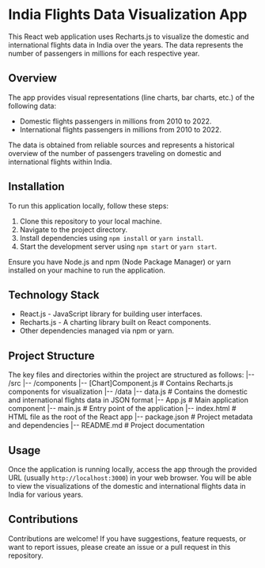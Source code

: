 # India Flights Data Visualization App

This React web application uses Recharts.js to visualize the domestic and international flights data in India over the years. The data represents the number of passengers in millions for each respective year.

## Overview

The app provides visual representations (line charts, bar charts, etc.) of the following data:

- Domestic flights passengers in millions from 2010 to 2022.
- International flights passengers in millions from 2010 to 2022.

The data is obtained from reliable sources and represents a historical overview of the number of passengers traveling on domestic and international flights within India.

## Installation

To run this application locally, follow these steps:

1. Clone this repository to your local machine.
2. Navigate to the project directory.
3. Install dependencies using `npm install` or `yarn install`.
4. Start the development server using `npm start` or `yarn start`.

Ensure you have Node.js and npm (Node Package Manager) or yarn installed on your machine to run the application.

## Technology Stack

- React.js - JavaScript library for building user interfaces.
- Recharts.js - A charting library built on React components.
- Other dependencies managed via npm or yarn.

## Project Structure

The key files and directories within the project are structured as follows:
|-- /src
|-- /components
|-- [Chart]Component.js # Contains Recharts.js components for visualization
|-- /data
|-- data.js # Contains the domestic and international flights data in JSON format
|-- App.js # Main application component
|-- main.js # Entry point of the application
|-- index.html # HTML file as the root of the React app
|-- package.json # Project metadata and dependencies
|-- README.md # Project documentation

## Usage

Once the application is running locally, access the app through the provided URL (usually `http://localhost:3000`) in your web browser. You will be able to view the visualizations of the domestic and international flights data in India for various years.

## Contributions

Contributions are welcome! If you have suggestions, feature requests, or want to report issues, please create an issue or a pull request in this repository.

